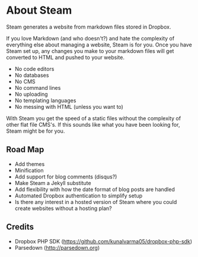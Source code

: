 <!---
title: About Steam
published: true
--->

# About Steam

Steam generates a website from markdown files stored in Dropbox. 

If you love Markdown (and who doesn't?) and hate the complexity of everything else about managing a website, Steam is for you. Once you have Steam set up, any changes you make to your markdown files will get converted to HTML and pushed to your website. 

- No code editors
- No databases
- No CMS
- No command lines
- No uploading
- No templating languages
- No messing with HTML (unless you want to)

With Steam you get the speed of a static files without the complexity of other flat file CMS's. If this sounds like what you have been looking for, Steam might be for you.

## Road Map
- Add themes
- Minification
- Add support for blog comments (disqus?)
- Make Steam a Jekyll substitute
- Add flexibility with how the date format of blog posts are handled
- Automated Dropbox authentication to simplify setup
- Is there any interest in a hosted version of Steam where you could create websites without a hosting plan?

## Credits
- Dropbox PHP SDK (https://github.com/kunalvarma05/dropbox-php-sdk)
- Parsedown (http://parsedown.org)